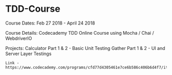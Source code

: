 # TDD-Course

Course Dates: Feb 27 2018 - April 24 2018

Course Details:
  Codecademy TDD Online Course using Mocha / Chai / WebdriverIO
  
  Projects:
    Calculator Part 1 & 2 - Basic Unit Testing
    Gather Part 1 & 2 - UI and Server Layer Testings
    
    Link - https://www.codecademy.com/programs/cfd77d4305461e7ce6b586c406b6d4f7/items/cc57ac234ae48bd4b244fa35c5435fc3
    
